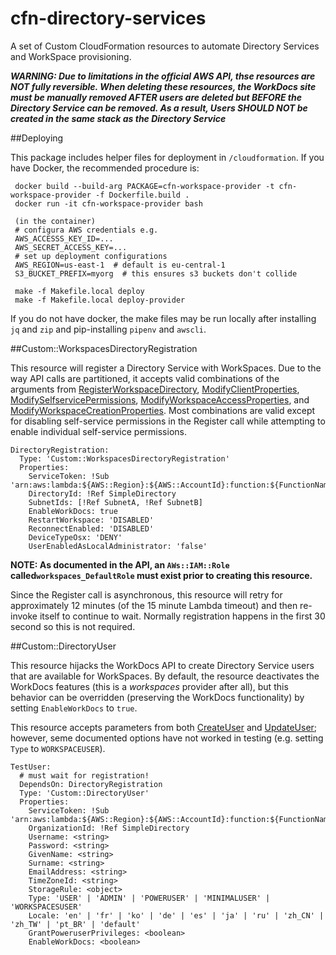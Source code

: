 # cfn-directory-services
A set of Custom CloudFormation resources to automate Directory Services and WorkSpace provisioning.

***WARNING:  Due to limitations in the official AWS API, thse resources are NOT fully reversible.  When deleting these 
resources, the WorkDocs site must be manually removed AFTER users are deleted but BEFORE the Directory Service can be 
removed.  As a result, Users SHOULD NOT be created in the same stack as the Directory Service***

##Deploying

This package includes helper files for deployment in `/cloudformation`.  If you have Docker, the recommended procedure is:

     docker build --build-arg PACKAGE=cfn-workspace-provider -t cfn-workspace-provider -f Dockerfile.build .
     docker run -it cfn-workspace-provider bash
     
     (in the container)
     # configura AWS credentials e.g.
     AWS_ACCESSS_KEY_ID=...
     AWS_SECRET_ACCESS_KEY=...
     # set up deployment configurations
     AWS_REGION=us-east-1  # default is eu-central-1
     S3_BUCKET_PREFIX=myorg  # this ensures s3 buckets don't collide
     
     make -f Makefile.local deploy 
     make -f Makefile.local deploy-provider 

If you do not have docker, the make files may be run locally after installing `jq` and `zip` and pip-installing `pipenv` 
and `awscli`.

##Custom::WorkspacesDirectoryRegistration

This resource will register a Directory Service with WorkSpaces.  Due to the way API calls are partitioned, it accepts
valid combinations of the arguments from 
[RegisterWorkspaceDirectory](https://docs.aws.amazon.com/workspaces/latest/api/API_RegisterWorkspaceDirectory.html),
[ModifyClientProperties](https://docs.aws.amazon.com/workspaces/latest/api/API_ModifyClientProperties.html),
[ModifySelfservicePermissions](https://docs.aws.amazon.com/workspaces/latest/api/API_ModifySelfservicePermissions.html),
[ModifyWorkspaceAccessProperties](https://docs.aws.amazon.com/workspaces/latest/api/API_ModifyWorkspaceAccessProperties.html), and
[ModifyWorkspaceCreationProperties](https://docs.aws.amazon.com/workspaces/latest/api/API_ModifyWorkspaceCreationProperties.html).
Most combinations are valid except for disabling self-service permissions in the Register call while attempting to 
enable individual self-service permissions.

    DirectoryRegistration:
      Type: 'Custom::WorkspacesDirectoryRegistration'
      Properties:
        ServiceToken: !Sub 'arn:aws:lambda:${AWS::Region}:${AWS::AccountId}:function:${FunctionName}'
        DirectoryId: !Ref SimpleDirectory
        SubnetIds: [!Ref SubnetA, !Ref SubnetB]
        EnableWorkDocs: true
        RestartWorkspace: 'DISABLED'
        ReconnectEnabled: 'DISABLED'
        DeviceTypeOsx: 'DENY'
        UserEnabledAsLocalAdministrator: 'false'

**NOTE: As documented in the API, an `AWs::IAM::Role` called`workspaces_DefaultRole` must exist prior to creating this
resource.**

Since the Register call is asynchronous, this resource will retry for approximately 12 minutes (of the 15 minute Lambda 
timeout) and then re-invoke itself to continue to wait.  Normally registration happens in the first 30 second so this is not required.

##Custom::DirectoryUser

This resource hijacks the WorkDocs API to create Directory Service users that are available for WorkSpaces.  By default,
the resource deactivates the WorkDocs features (this is a *workspaces* provider after all), but this behavior can be
overridden (preserving the WorkDocs functionality) by setting `EnableWorkDocs` to `true`.

This resource accepts parameters from both
[CreateUser](https://docs.aws.amazon.com/workdocs/latest/APIReference/API_CreateUser.html) and
[UpdateUser](https://docs.aws.amazon.com/workdocs/latest/APIReference/API_UpdateUser.html); however, seme documented 
options have not worked in testing (e.g. setting `Type` to `WORKSPACEUSER`).

    TestUser:
      # must wait for registration!
      DependsOn: DirectoryRegistration
      Type: 'Custom::DirectoryUser'
      Properties:
        ServiceToken: !Sub 'arn:aws:lambda:${AWS::Region}:${AWS::AccountId}:function:${FunctionName}'
        OrganizationId: !Ref SimpleDirectory
        Username: <string>
        Password: <string>
        GivenName: <string>
        Surname: <string>
        EmailAddress: <string>
        TimeZoneId: <string>
        StorageRule: <object>
        Type: 'USER' | 'ADMIN' | 'POWERUSER' | 'MINIMALUSER' | 'WORKSPACESUSER'
        Locale: 'en' | 'fr' | 'ko' | 'de' | 'es' | 'ja' | 'ru' | 'zh_CN' | 'zh_TW' | 'pt_BR' | 'default'
        GrantPoweruserPrivileges: <boolean>
        EnableWorkDocs: <boolean>
